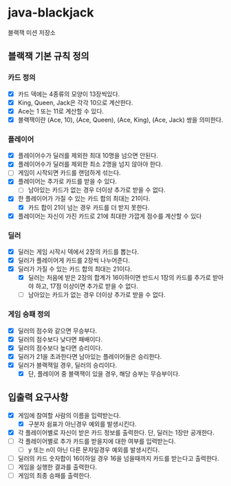 # java-blackjack

블랙잭 미션 저장소

## 블랙잭 기본 규칙 정의

### 카드 정의

- [x] 카드 덱에는 4종류의 모양이 13장씩있다.
- [x] King, Queen, Jack은 각각 10으로 계산한다.
- [x] Ace는 1 또는 11로 계산할 수 있다.
- [x] 블랙잭이란 (Ace, 10), (Ace, Queen), (Ace, King), (Ace, Jack) 쌍을 의미한다.

### 플레이어

- [x] 플레이어수가 딜러를 제외한 최대 10명을 넘으면 안된다.
- [x] 플레이어수가 딜러를 제외한 최소 2명을 넘지 않아야 한다.
- [ ] 게임이 시작되면 카드를 랜덤하게 섞는다.
- [x] 플레이어는 추가로 카드를 받을 수 있다.
    - [ ] 남아있는 카드가 없는 경우 더이상 추가로 받을 수 없다.
- [x] 한 플레이어가 가질 수 있는 카드 합의 최대는 21이다.
    - [x] 카드 합이 21이 넘는 경우 카드를 더 받지 못한다.
- [x] 플레이어는 자신이 가진 카드로 21에 최대한 가깝게 점수를 계산할 수 있다

### 딜러

- [x] 딜러는 게임 시작시 덱에서 2장의 카드를 뽑는다.
- [x] 딜러가 플레이어게 카드를 2장씩 나누어준다.
- [x] 딜러가 가질 수 있는 카드 합의 최대는 21이다.
    - [x] 딜러는 처음에 받은 2장의 합계가 16이하이면 반드시 1장의 카드를 추가로 받아야 하고, 17점 이상이면 추가로 받을 수 없다.
    - [ ] 남아있는 카드가 없는 경우 더이상 추가로 받을 수 없다.

### 게임 승패 정의

- [x] 딜러의 점수와 같으면 무승부다.
- [x] 딜러의 점수보다 낮다면 패배이다.
- [x] 딜러의 점수보다 높다면 승리이다.
- [x] 딜러가 21을 초과한다면 남아있는 플레이어들은 승리한다.
- [x] 딜러가 블랙잭일 경우, 딜러의 승리이다.
    - [x] 단, 플레이어 중 블랙잭이 있을 경우, 해당 승부는 무승부이다.

## 입출력 요구사항

- [X] 게임에 참여할 사람의 이름을 입력받는다.
    - [x] 구분자 쉼표가 아닌경우 예외를 발생시킨다.
- [x] 각 플레이어별로 자신이 받은 카드 정보를 출력한다. 단, 딜러는 1장만 공개한다.
- [ ] 각 플레이어별로 추가 카드를 받을지에 대한 여부를 입력받는다.
    - [ ] y 또는 n이 아닌 다른 문자일경우 예외를 발생시킨다.
- [ ] 딜러의 카드 숫자합이 16이하일 경우 16을 넘을때까지 카드를 받는다고 출력한다.
- [ ] 게임을 실행한 결과를 출력한다.
- [ ] 게임의 최종 승패를 출력한다. 
